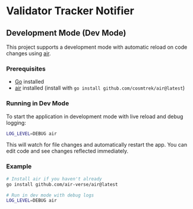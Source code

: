 # Validator Tracker Notifier

## Development Mode (Dev Mode)

This project supports a development mode with automatic reload on code changes using [air](https://github.com/cosmtrek/air).

### Prerequisites

- [Go](https://golang.org/dl/) installed
- [air](https://github.com/cosmtrek/air) installed (install with `go install github.com/cosmtrek/air@latest`)

### Running in Dev Mode

To start the application in development mode with live reload and debug logging:

```sh
LOG_LEVEL=DEBUG air
```

This will watch for file changes and automatically restart the app. You can edit code and see changes reflected immediately.

### Example

```sh
# Install air if you haven't already
go install github.com/air-verse/air@latest

# Run in dev mode with debug logs
LOG_LEVEL=DEBUG air
```
